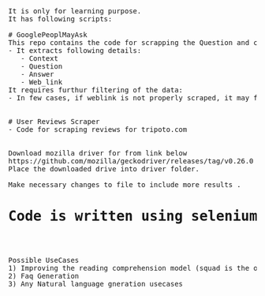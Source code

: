 <pre>

It is only for learning purpose. 
It has following scripts:

# GooglePeoplMayAsk
This repo contains the code for scrapping the Question and context from google people may ask
- It extracts following details:
   - Context
   - Question
   - Answer
   - Web_link
It requires furthur filtering of the data:
- In few cases, if weblink is not properly scraped, it may fetch wrong context. If weblink is not proper (for ex: if it ends with "...", exclude the context for that data point)


# User Reviews Scraper
- Code for scraping reviews for tripoto.com 


Download mozilla driver for from link below
https://github.com/mozilla/geckodriver/releases/tag/v0.26.0
Place the downloaded drive into driver folder.

Make necessary changes to file to include more results .
<h1>Code is written using selenium libraries for python.</h1>
</pre>
<pre>

Possible UseCases
1) Improving the reading comprehension model (squad is the only dataset used currently)
2) Faq Generation
3) Any Natural language gneration usecases


</pre>
